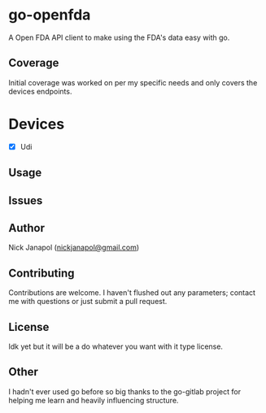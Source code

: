 # go-openfda
A Open FDA API client to make using the FDA's data easy with go. 

## Coverage
Initial coverage was worked on per my specific needs and only covers the devices endpoints. 

# Devices
-[x] Udi

## Usage

## Issues 

## Author
Nick Janapol (nickjanapol@gmail.com)

## Contributing 
Contributions are welcome. I haven't flushed out any parameters; contact me with questions or just submit a pull request. 

## License
Idk yet but it will be a do whatever you want with it type license. 

## Other 
I hadn't ever used go before so big thanks to the go-gitlab project for helping me learn and heavily influencing structure.  